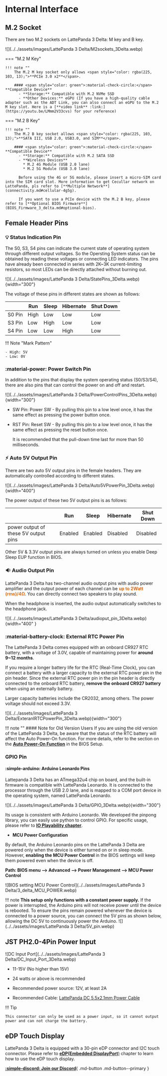 # Internal Interface

## M.2 Socket

There are two M.2 sockets on LattePanda 3 Delta: M key and B key.

![](../../assets/images/LattePanda 3 Delta/M2sockets_3Delta.webp)

=== "M.2 M Key"

    !!! note ""
        The M.2 M key socket only allows <span style="color: rgba(225, 103, 13);">**PCIe 3.0 x2**</span>. 
        
        #### <span style="color: green">:material-check-circle:</span> **Compatible Device**
          - **Storage:** Compatible with M.2 NVMe SSD
          - **Other Devices:** eGPU (If you have a high-quality cable adapter such as the ADT Link, you can also connect an eGPU to the M.2 M key slot. Here is a [**video link** :link:](https://youtu.be/LMmm2V33cvs) for your reference)

=== "M.2 B Key"

    !!! note ""
        The M.2 B key socket allows <span style="color: rgba(225, 103, 13);">**SATA III, USB 2.0, USB3.0, and SIM**</span>. 
        
        #### <span style="color: green">:material-check-circle:</span> **Compatible Device**
          - **Storage:** Compatible with M.2 SATA SSD
          - **Wireless Devices**
            * M.2 4G Module (USB 2.0 lane)
            * M.2 5G Module (USB 3.0 lane)
        
          Before using the 4G or 5G module, please insert a micro-SIM card into the SIM card slot. More information to get Cecullar network on LattePanda, pls refer to [**Multiple Network**](connectivity.md#cellular-4g5g).
          
          If you want to use a PCIe device with the M.2 B key, please refer to [**Optional BIOS Firmware**](BIOS_Firmware_3_delta.md#optional-bios).

## Female Header Pins

### :bulb: Status Indication Pin

The S0, S3, S4 pins can indicate the current state of operating system through different output voltages. So the Opersting System status can be obtained by reading these voltages or connecting LED indicators. The pins have already been connected in series with 2K~3K current-limiting resistors, so most LEDs can be directly attached without burning out.

![](../../assets/images/LattePanda 3 Delta/StatePins_3Delta.webp){width="300"}

The voltage of these pins in different states are shown as follows:

|        | Run  | Sleep | Hibernate | Shut Down |
| ------ | ---- | ----- | --------- | --------- |
| S0 Pin | High | Low   | Low       | Low       |
| S3 Pin | Low  | High  | Low       | Low       |
| S4 Pin | Low  | Low   | High      | Low       |

!!! Note "Mark Pattern"

    - High: 5V
    - Low: 0V

### :material-power: Power Switch Pin

In addition to the pins that display the system operating status (S0/S3/S4), there are also pins that can control the power on and off and restart.

![](../../assets/images/LattePanda 3 Delta/PowerControlPins_3Delta.webp){width="300"}

- SW Pin: Power SW - By pulling this pin to a low level once, it has the same effect as pressing the power button once.

- RST Pin: Reset SW - By pulling this pin to a low level once, it has the same effect as pressing the reset button once.

    It is recommended that the pull-down time last for more than 50 milliseconds.


### :zap: Auto 5V Output Pin

There are two auto 5V output pins in the female headers. They are automatically controlled according to different states. 

![](../../assets/images/LattePanda 3 Delta/Auto5VPowerPin_3Delta.webp){width="400"}

The power output of these two 5V output pins is as follows:

|                                      | Run     | Sleep   | Hibernate | Shut Down |
| ------------------------------------ | ------- | ------- | --------- | --------- |
| power output of these 5V output pins | Enabled | Enabled | Disabled  | Disabled  |

Other 5V & 3.3V output pins are always turned on unless you enable Deep Sleep EUP function in BIOS.

### :sound: Audio Output Pin

LattePanda 3 Delta has two-channel audio output pins with audio power amplifier and the output power of each channel can be <span style="color: rgba(225, 103, 13);">**up to 2Watt (rms)/4Ω**</span>. You can directly connect two speakers to play sound.

When the headphone is inserted, the audio output automatically switches to the headphone jack.

![](../../assets/images/LattePanda 3 Delta/audioput_pin_3Delta.webp){width="400" }

### :material-battery-clock: External RTC Power Pin

The LattePanda 3 Delta comes equipped with an onboard CR927 RTC battery, with a voltage of 3.0V, capable of maintaining power for **around 9~12 months**.

If you require a longer battery life for the RTC (Real-Time Clock), you can connect a battery with a larger capacity to the external RTC power pin in the pin header. Since the external RTC power pin in the pin header is directly connected to the onboard RTC battery, **remove the onboard CR927 battery** when using an externally battery.

Larger capacity batteries include the CR2032, among others. The power voltage should not exceed 3.3V.

![](../../assets/images/LattePanda 3 Delta/ExteranlRTCPowerPin_3Delta.webp){width="300"}

!!! note ""
    #### Note for Old Version Users
    If you are using the old version of the LattePanda 3 Delta, be aware that the status of the RTC battery will affect the Auto Power-On function. For more details, refer to the section on the [**Auto Power-On Function**](../3rd_delta_edition/bios_Auto_power_on.md) in the BIOS Setup.


### GPIO Pin
#### :simple-arduino: Arduino Leonardo Pins
Lattepanda 3 Delta has an ATmega32u4 chip on board, and the built-in firmware is compatible with LattePanda Leonardo. It is connected to the processor through the USB 2.0 lane, and is mapped to a COM port device in the operating system, named LattePanda Leonardo. 

![](../../assets/images/LattePanda 3 Delta/GPIO_3Delta.webp){width="300"}

Its usage is consistent with Arduino Leonardo. We developed the pinpong library, you can easily use python to control GPIO. For specific usage, please refer to [**IO Playability chapter**](../IO_Playability/InstallPinpongLibrary.md).

- **MCU Power Configuration**

By default, the Arduino Leonardo pins on the LattePanda 3 Delta are powered only when the device is either turned on or in sleep mode. However, **enabling the MCU Power Control** in the BIOS settings will keep them powered even when the device is off.

**Path: BIOS menu --> Advanced --> Power Management --> MCU Power Control**

![BIOS setting MCU Power Control](../../assets/images/LattePanda 3 Delta/3_delta_MCU_POWER.webp)

!!! note
    **This setup only functions with a constant power supply.** If the power is interrupted, the Arduino pins will not receive power until the device is rebooted. To ensure the pins remain powered whenever the device is connected to a power source, you can connect the 5V pins as shown below, allowing the DC 5V to continuously power the Arduino.
    ![](../../assets/images/LattePanda 3 Delta/5V_pin.webp)


## JST PH2.0-4Pin Power Input

![DC Input Port](../../assets/images/LattePanda 3 Delta/DC_Input_Port_3Delta.webp)

- 11-15V (No higher than 15V)

- 24 watts or above is recommended 

- Recommended power source: 12V, at least 2A

- Recommended Cable: [LattePanda DC 5.5x2.1mm Power Cable](https://www.dfrobot.com/product-2624.html)

!!! Tip

    This connector can only be used as a power input, so it cannot output power and can not charge the battery.

## eDP Touch Display

LattePanda 3 Delta is equipped with a 30-pin eDP connector and I2C touch connector. Please refer to [**eDP(Embedded DisplayPort**)](touch_and_display.md#edpembedded-displayport) chapter to learn how to use the eDP touch display.





[**:simple-discord: Join our Discord**](https://discord.gg/k6YPYQgmHt){ .md-button .md-button--primary }



